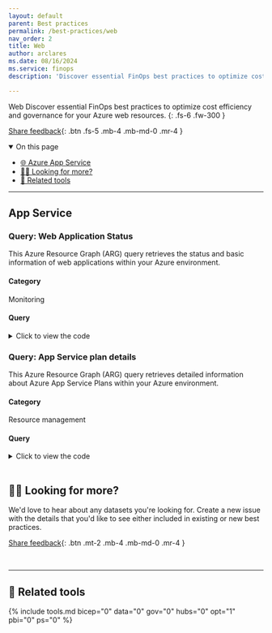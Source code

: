 ```yaml
---
layout: default
parent: Best practices
permalink: /best-practices/web
nav_order: 2
title: Web
author: arclares
ms.date: 08/16/2024
ms.service: finops
description: 'Discover essential FinOps best practices to optimize cost efficiency and governance for your Azure resources.'

---
```


<span class="fs-9 d-block mb-4">Web</span>
Discover essential FinOps best practices to optimize cost efficiency and governance for your Azure web resources.
{: .fs-6 .fw-300 }

[Share feedback](#️-looking-for-more){: .btn .fs-5 .mb-4 .mb-md-0 .mr-4 }

<details open markdown="1">
   <summary class="fs-2 text-uppercase">On this page</summary>

- [🌐 Azure App Service](#azure-app-service)
- [🙋‍♀️ Looking for more?](#️-looking-for-more)
- [🧰 Related tools](#-related-tools)

</details>

---

## App Service

### Query: Web Application Status

This Azure Resource Graph (ARG) query retrieves the status and basic information of web applications within your Azure environment.

#### Category

Monitoring

#### Query

<details>
  <summary>Click to view the code</summary>
  <div class="code-block">
    <pre><code>  resources
	  | where type =~ 'Microsoft.Web/sites'
	  | project
	      id,
	      WebAppName=name,
	      Type=kind,
	      Status=tostring(properties.state),
	      WebAppLocation=location,
	      AppServicePlan=tostring(properties.serverFarmId),
	      WebAppRG=resourceGroup,
	      SubscriptionId=subscriptionId
	  | order by id asc
</code></pre>
  </div>
</details>

### Query: App Service plan details

This Azure Resource Graph (ARG) query retrieves detailed information about Azure App Service Plans within your Azure environment.

#### Category

Resource management


#### Query

<details>
  <summary>Click to view the code</summary>
  <div class="code-block">
    <pre><code>   resources
  | where type == "microsoft.web/serverfarms"  and sku.tier !~ 'Free'
  | project
      planId = tolower(tostring(id)),
      name,
      skuname = tostring(sku.name),
      skutier = tostring(sku.tier),
      workers = tostring(properties.numberOfWorkers),
      maxworkers = tostring(properties.maximumNumberOfWorkers),
      webRG = resourceGroup,
      Sites = tostring(properties.numberOfSites),
      SubscriptionId = subscriptionId
  | join kind=leftouter (
      resources
      | where type =="microsoft.insights/autoscalesettings"
      | project
          planId = tolower(tostring(properties.targetResourceUri)),
          PredictiveAutoscale = properties.predictiveAutoscalePolicy.scaleMode,
          AutoScaleProfiles = properties.profiles,
          resourceGroup
  ) on planId
</code></pre>
  </div>
</details>

<br>

## 🙋‍♀️ Looking for more?

We'd love to hear about any datasets you're looking for. Create a new issue with the details that you'd like to see either included in existing or new best practices.

[Share feedback](https://aka.ms/ftk/idea){: .btn .mt-2 .mb-4 .mb-md-0 .mr-4 }

<br>

---

## 🧰 Related tools

{% include tools.md bicep="0" data="0" gov="0" hubs="0" opt="1" pbi="0" ps="0" %}

<br>
